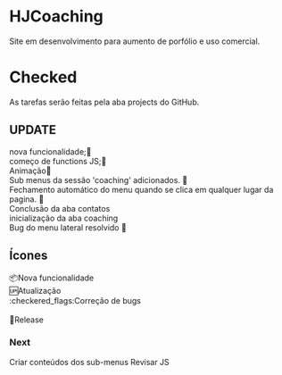 # HJCoaching
Site em desenvolvimento para aumento de porfólio e uso comercial.<br>

# Checked
As tarefas serão feitas pela aba projects do GitHub.<br>

## UPDATE

nova funcionalidade;:checkered_flag:<br>
começo de functions JS;:checkered_flag:<br>
Animação:checkered_flag:<br>
Sub menus da sessão 'coaching' adicionados. :checkered_flag:<br>
Fechamento automático do menu quando se clica em qualquer lugar da pagina. :checkered_flag:<br>
Conclusão da aba contatos<br>
inicialização da aba coaching<br>
Bug do menu lateral resolvido :checkered_flag:<br>



## Ícones
:package:Nova funcionalidade<br>
:up:Atualização<br>
:checkered_flags:Correção de bugs<br>    
:checkered_flag:Release<br>

### Next
Criar conteúdos dos sub-menus
Revisar JS